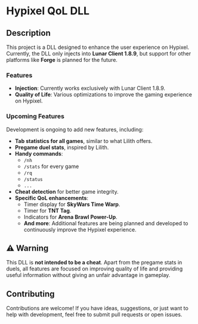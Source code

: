 # Hypixel QoL DLL

## Description

This project is a DLL designed to enhance the user experience on Hypixel. Currently, the DLL only injects into **Lunar Client 1.8.9**, but support for other platforms like **Forge** is planned for the future.

### Features

- **Injection**: Currently works exclusively with Lunar Client 1.8.9.
- **Quality of Life**: Various optimizations to improve the gaming experience on Hypixel.

### Upcoming Features

Development is ongoing to add new features, including:

- **Tab statistics for all games**, similar to what Lilith offers.
- **Pregame duel stats**, inspired by Lilith.
- **Handy commands**:
  - `/nh`
  - `/stats` for every game
  - `/rq`
  - `/status`
  - `...`
- **Cheat detection** for better game integrity.
- **Specific QoL enhancements**:
  - Timer display for **SkyWars Time Warp**.
  - Timer for **TNT Tag**.
  - Indicators for **Arena Brawl Power-Up**.
  - **And more**: Additional features are being planned and developed to continuously improve the Hypixel experience.
 
## ⚠️ Warning

This DLL is **not intended to be a cheat**. Apart from the pregame stats in duels, all features are focused on improving quality of life and providing useful information without giving an unfair advantage in gameplay.

## Contributing

Contributions are welcome! If you have ideas, suggestions, or just want to help with development, feel free to submit pull requests or open issues.


